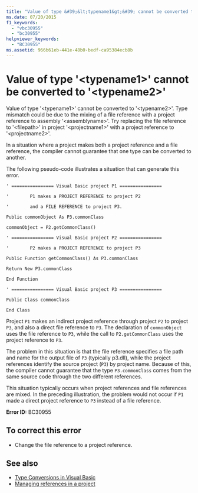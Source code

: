 ```yaml
---
title: "Value of type &#39;&lt;typename1&gt;&#39; cannot be converted to &#39;&lt;typename2&gt;&#39;"
ms.date: 07/20/2015
f1_keywords: 
  - "vbc30955"
  - "bc30955"
helpviewer_keywords: 
  - "BC30955"
ms.assetid: 966b61eb-441e-48b0-bedf-ca95384ecb8b
---
```

# Value of type &#39;&lt;typename1&gt;&#39; cannot be converted to &#39;&lt;typename2&gt;&#39;
Value of type '\<typename1>' cannot be converted to '\<typename2>'. Type mismatch could be due to the mixing of a file reference with a project reference to assembly '\<assemblyname>'. Try replacing the file reference to '\<filepath>' in project '\<projectname1>' with a project reference to '\<projectname2>'.  
  
 In a situation where a project makes both a project reference and a file reference, the compiler cannot guarantee that one type can be converted to another.  
  
 The following pseudo-code illustrates a situation that can generate this error.  
  
 `' ================ Visual Basic project P1 ================`  
  
 `'        P1 makes a PROJECT REFERENCE to project P2`  
  
 `'        and a FILE REFERENCE to project P3.`  
  
 `Public commonObject As P3.commonClass`  
  
 `commonObject = P2.getCommonClass()`  
  
 `' ================ Visual Basic project P2 ================`  
  
 `'        P2 makes a PROJECT REFERENCE to project P3`  
  
 `Public Function getCommonClass() As P3.commonClass`  
  
 `Return New P3.commonClass`  
  
 `End Function`  
  
 `' ================ Visual Basic project P3 ================`  
  
 `Public Class commonClass`  
  
 `End Class`  
  
 Project `P1` makes an indirect project reference through project `P2` to project `P3`, and also a direct file reference to `P3`. The declaration of `commonObject` uses the file reference to `P3`, while the call to `P2.getCommonClass` uses the project reference to `P3`.  
  
 The problem in this situation is that the file reference specifies a file path and name for the output file of `P3` (typically p3.dll), while the project references identify the source project (`P3`) by project name. Because of this, the compiler cannot guarantee that the type `P3.commonClass` comes from the same source code through the two different references.  
  
 This situation typically occurs when project references and file references are mixed. In the preceding illustration, the problem would not occur if `P1` made a direct project reference to `P3` instead of a file reference.  
  
 **Error ID:** BC30955  
  
## To correct this error  
  
-   Change the file reference to a project reference.  
  
## See also
- [Type Conversions in Visual Basic](../../../visual-basic/programming-guide/language-features/data-types/type-conversions.md)
- [Managing references in a project](/visualstudio/ide/managing-references-in-a-project)

